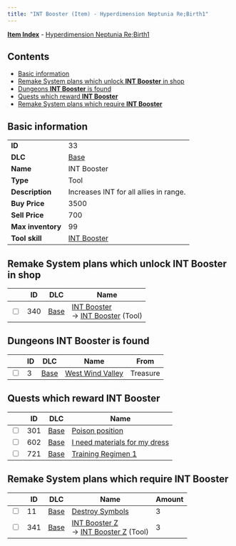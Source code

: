 ```yaml
---
title: "INT Booster (Item) - Hyperdimension Neptunia Re;Birth1"
---
```


[**Item Index**](/neptunia/rb1/item/index.html) - [Hyperdimension Neptunia Re;Birth1](/neptunia/rb1)

## Contents

- [Basic information](#basic-information)
- [Remake System plans which unlock **INT Booster** in shop](#remake-system-plans-which-unlock-int-booster-in-shop)
- [Dungeons **INT Booster** is found](#dungeons-int-booster-is-found)
- [Quests which reward **INT Booster**](#quests-which-reward-int-booster)
- [Remake System plans which require **INT Booster**](#remake-system-plans-which-require-int-booster)

## Basic information

|   |   |
| -- | -- |
| **ID** | 33 |
| **DLC** | [Base](/neptunia/rb1/dlc/1-base.html) |
| **Name** | INT Booster |
| **Type** | Tool |
| **Description** | Increases INT for all allies in range. |
| **Buy Price** | 3500 |
| **Sell Price** | 700 |
| **Max inventory** | 99 |
| **Tool skill** | [INT Booster](/neptunia/rb1/skill/1-10033-int-booster.html) |

## Remake System plans which unlock **INT Booster** in shop

|    | ID | DLC | Name |
| -- | -- | --- | ---- |
| <input type="checkbox" id="rb1-remake-1-340" class="trackbox" /> | 340 | [Base](/neptunia/rb1/dlc/1-base.html) | [INT Booster](/neptunia/rb1/remake/1-340-int-booster.html)<br />→ [INT Booster](/neptunia/rb1/item/1-33-int-booster.html) (Tool) |

## Dungeons **INT Booster** is found

|    | ID | DLC | Name | From |
| -- | -- | --- | ---- | ---- |
| <input type="checkbox" id="rb1-dungeon-1-3" class="trackbox" /> | 3 | [Base](/neptunia/rb1/dlc/1-base.html) | [West Wind Valley](/neptunia/rb1/dungeon/1-3-west-wind-valley.html) | Treasure |

## Quests which reward **INT Booster**

|    | ID | DLC | Name |
| -- | -- | --- | ---- |
| <input type="checkbox" id="rb1-quest-1-301" class="trackbox" /> | 301 | [Base](/neptunia/rb1/dlc/1-base.html) | [Poison position](/neptunia/rb1/quest/1-301-poison-position.html) |
| <input type="checkbox" id="rb1-quest-1-602" class="trackbox" /> | 602 | [Base](/neptunia/rb1/dlc/1-base.html) | [I need materials for my dress](/neptunia/rb1/quest/1-602-i-need-materials-for-my-dress.html) |
| <input type="checkbox" id="rb1-quest-1-721" class="trackbox" /> | 721 | [Base](/neptunia/rb1/dlc/1-base.html) | [Training Regimen 1](/neptunia/rb1/quest/1-721-training-regimen-1.html) |

## Remake System plans which require **INT Booster**

|    | ID | DLC | Name | Amount |
| -- | -- | --- | ---- | ------ |
| <input type="checkbox" id="rb1-remake-1-11" class="trackbox" /> | 11 | [Base](/neptunia/rb1/dlc/1-base.html) | [Destroy Symbols](/neptunia/rb1/remake/1-11-destroy-symbols.html) | 3 |
| <input type="checkbox" id="rb1-remake-1-341" class="trackbox" /> | 341 | [Base](/neptunia/rb1/dlc/1-base.html) | [INT Booster Z](/neptunia/rb1/remake/1-341-int-booster-z.html)<br />→ [INT Booster Z](/neptunia/rb1/item/1-34-int-booster-z.html) (Tool) | 3 |